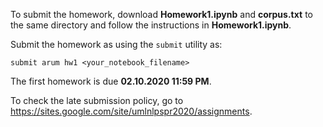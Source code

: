 To submit the homework, download __Homework1.ipynb__ and __corpus.txt__ to the same directory and follow the instructions in __Homework1.ipynb__.

Submit the homework as using the `submit` utility as:

`submit arum hw1 <your_notebook_filename>`

The first homework is due __02.10.2020 11:59 PM__.

To check the late submission policy, go to https://sites.google.com/site/umlnlpspr2020/assignments.


